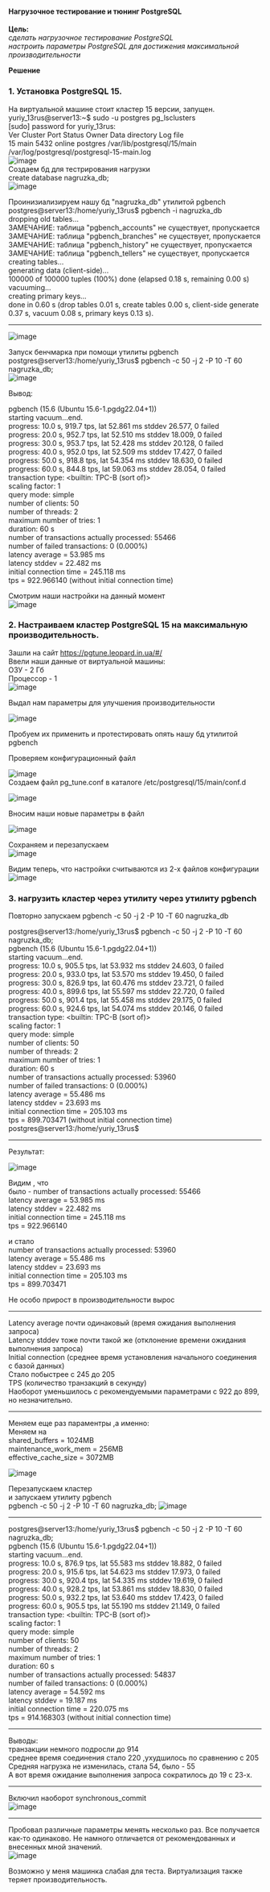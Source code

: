 #### Нагрузочное тестирование и тюнинг PostgreSQL 

**Цель:**  
*сделать нагрузочное тестирование PostgreSQL*  
*настроить параметры PostgreSQL для достижения максимальной производительности*  

**Решение**  

### 1. Установка PostgreSQL 15. 
На виртуальной машине стоит кластер 15 версии, запущен.   
yuriy_13rus@server13:~$ sudo -u postgres pg_lsclusters  
[sudo] password for yuriy_13rus:  
Ver Cluster Port Status Owner    Data directory              Log file  
15  main    5432 online postgres /var/lib/postgresql/15/main /var/log/postgresql/postgresql-15-main.log  
![image](https://github.com/13-rus/Otus/assets/120638894/ab00c2f1-138e-4ba1-8c2a-5b3c449147b4)  
Создаем бд для тестрирования нагрузки  
create database nagruzka_db;  
![image](https://github.com/13-rus/Otus/assets/120638894/e0568398-b124-4d01-88b7-8b052ddbb617)

Проинизиализируем нашу бд "nagruzka_db" утилитой pgbench  
postgres@server13:/home/yuriy_13rus$ pgbench -i nagruzka_db  
dropping old tables...  
ЗАМЕЧАНИЕ:  таблица "pgbench_accounts" не существует, пропускается  
ЗАМЕЧАНИЕ:  таблица "pgbench_branches" не существует, пропускается  
ЗАМЕЧАНИЕ:  таблица "pgbench_history" не существует, пропускается  
ЗАМЕЧАНИЕ:  таблица "pgbench_tellers" не существует, пропускается  
creating tables...  
generating data (client-side)...  
100000 of 100000 tuples (100%) done (elapsed 0.18 s, remaining 0.00 s)  
vacuuming...  
creating primary keys...  
done in 0.60 s (drop tables 0.01 s, create tables 0.00 s, client-side generate 0.37 s, vacuum 0.08 s, primary keys 0.13 s).  
****  
![image](https://github.com/13-rus/Otus/assets/120638894/778464a1-9d78-4bcc-9eba-02d15207f37c)  

Запуск бенчмарка при помощи утилиты pgbench  
postgres@server13:/home/yuriy_13rus$ pgbench -c 50 -j 2 -P 10 -T 60 nagruzka_db;  
![image](https://github.com/13-rus/Otus/assets/120638894/901a6f7b-3458-44a1-bd41-f860f389f37c)  

Вывод:  

pgbench (15.6 (Ubuntu 15.6-1.pgdg22.04+1))  
starting vacuum...end.  
progress: 10.0 s, 919.7 tps, lat 52.861 ms stddev 26.577, 0 failed  
progress: 20.0 s, 952.7 tps, lat 52.510 ms stddev 18.009, 0 failed  
progress: 30.0 s, 953.7 tps, lat 52.428 ms stddev 20.128, 0 failed  
progress: 40.0 s, 952.0 tps, lat 52.509 ms stddev 17.427, 0 failed  
progress: 50.0 s, 918.8 tps, lat 54.354 ms stddev 18.630, 0 failed  
progress: 60.0 s, 844.8 tps, lat 59.063 ms stddev 28.054, 0 failed  
transaction type: <builtin: TPC-B (sort of)>  
scaling factor: 1  
query mode: simple  
number of clients: 50  
number of threads: 2  
maximum number of tries: 1  
duration: 60 s  
number of transactions actually processed: 55466  
number of failed transactions: 0 (0.000%)  
latency average = 53.985 ms  
latency stddev = 22.482 ms  
initial connection time = 245.118 ms  
tps = 922.966140 (without initial connection time)  

Смотрим наши настройки на данный момент  
![image](https://github.com/13-rus/Otus/assets/120638894/48fc347a-b290-4c5a-8b7b-c4f27d0920bd)  


### 2. Настраиваем кластер PostgreSQL 15 на максимальную производительность.  
Зашли на сайт https://pgtune.leopard.in.ua/#/  
Ввели наши данные от виртуальной машины:  
ОЗУ - 2 Гб  
Процессор - 1  
![image](https://github.com/13-rus/Otus/assets/120638894/7844817c-20cc-45d4-90f9-d4e7138577ca)  

Выдал нам параметры для улучшения производительности  

![image](https://github.com/13-rus/Otus/assets/120638894/5f376ba8-10c3-413a-adca-180983ce8381)  

Пробуем их применить и протестировать опять нашу бд утилитой pgbench   

Проверяем конфигурационный файл  

![image](https://github.com/13-rus/Otus/assets/120638894/38a633fa-368b-4a9f-b80c-b4bb9bdc55c0)  
Создаем файл pg_tune.conf в каталоге /etc/postgresql/15/main/conf.d  

![image](https://github.com/13-rus/Otus/assets/120638894/72405051-46cb-4fa9-a42d-d3b065acfb13)  

Вносим наши новые параметры в файл  

![image](https://github.com/13-rus/Otus/assets/120638894/b216a910-58d7-40f8-9769-035849b085f1)  

Сохраняем и перезапускаем  
![image](https://github.com/13-rus/Otus/assets/120638894/3d7ea575-a34b-4c48-8c66-08c1f1b088c9)  

Видим теперь, что настройки считываются из 2-х файлов конфигурации  
![image](https://github.com/13-rus/Otus/assets/120638894/88a24030-7271-4f0b-be83-b8d4731681d1)


### 3. нагрузить кластер через утилиту через утилиту pgbench  
Повторно запускаем pgbench -c 50 -j 2 -P 10 -T 60 nagruzka_db  

postgres@server13:/home/yuriy_13rus$ pgbench -c 50 -j 2 -P 10 -T 60 nagruzka_db;  
pgbench (15.6 (Ubuntu 15.6-1.pgdg22.04+1))  
starting vacuum...end.  
progress: 10.0 s, 905.5 tps, lat 53.932 ms stddev 24.603, 0 failed  
progress: 20.0 s, 933.0 tps, lat 53.570 ms stddev 19.450, 0 failed  
progress: 30.0 s, 826.9 tps, lat 60.476 ms stddev 23.721, 0 failed  
progress: 40.0 s, 899.6 tps, lat 55.597 ms stddev 22.720, 0 failed  
progress: 50.0 s, 901.4 tps, lat 55.458 ms stddev 29.175, 0 failed  
progress: 60.0 s, 924.6 tps, lat 54.074 ms stddev 20.146, 0 failed  
transaction type: <builtin: TPC-B (sort of)>  
scaling factor: 1  
query mode: simple  
number of clients: 50  
number of threads: 2  
maximum number of tries: 1  
duration: 60 s  
number of transactions actually processed: 53960  
number of failed transactions: 0 (0.000%)  
latency average = 55.486 ms  
latency stddev = 23.693 ms  
initial connection time = 205.103 ms  
tps = 899.703471 (without initial connection time)  
postgres@server13:/home/yuriy_13rus$  
****  
Результат:  

![image](https://github.com/13-rus/Otus/assets/120638894/4d5e5ba1-ff35-4f91-ba55-ab42bc25c2c0)  

Видим , что  
было  - number of transactions actually processed: 55466  
latency average = 53.985 ms  
latency stddev = 22.482 ms  
initial connection time = 245.118 ms  
tps = 922.966140  

и стало  
number of transactions actually processed: 53960  
latency average = 55.486 ms  
latency stddev = 23.693 ms  
initial connection time = 205.103 ms   
tps = 899.703471  

Не особо прирост в производительности вырос  
****
Latency average почти одинаковый (время ожидания выполнения запроса)  
Latency stddev тоже почти такой же (отклонение времени ожидания выполнения запроса)  
Initial connection (среднее время установления начального соединения с базой данных)  
Стало побыстрее с 245 до 205  
TPS (количество транзакций в секунду)  
Наоборот уменьшилось с рекомендуемыми параметрами с 922 до 899, но незначительно.  
****
 
Меняем еще раз параментры ,а именно:  
Меняем на  
shared_buffers = 1024MB  
maintenance_work_mem = 256MB  
effective_cache_size = 3072MB  

![image](https://github.com/13-rus/Otus/assets/120638894/d26e16ee-3801-4824-b419-8aecd3268ea6)  

Перезапускаем кластер  
и запускаем утилиту pgbench  
pgbench -c 50 -j 2 -P 10 -T 60 nagruzka_db; 
![image](https://github.com/13-rus/Otus/assets/120638894/8eb2d1a2-ce16-4ea5-918e-0755c3f969f5)  

****

postgres@server13:/home/yuriy_13rus$ pgbench -c 50 -j 2 -P 10 -T 60 nagruzka_db;  
pgbench (15.6 (Ubuntu 15.6-1.pgdg22.04+1))  
starting vacuum...end.  
progress: 10.0 s, 876.9 tps, lat 55.583 ms stddev 18.882, 0 failed  
progress: 20.0 s, 915.6 tps, lat 54.623 ms stddev 17.973, 0 failed  
progress: 30.0 s, 920.4 tps, lat 54.335 ms stddev 19.619, 0 failed  
progress: 40.0 s, 928.2 tps, lat 53.861 ms stddev 18.830, 0 failed  
progress: 50.0 s, 932.2 tps, lat 53.640 ms stddev 17.423, 0 failed  
progress: 60.0 s, 905.5 tps, lat 55.190 ms stddev 21.149, 0 failed  
transaction type: <builtin: TPC-B (sort of)>  
scaling factor: 1  
query mode: simple  
number of clients: 50  
number of threads: 2  
maximum number of tries: 1  
duration: 60 s  
number of transactions actually processed: 54837  
number of failed transactions: 0 (0.000%)  
latency average = 54.592 ms  
latency stddev = 19.187 ms  
initial connection time = 220.075 ms  
tps = 914.168303 (without initial connection time)  
**** 
Выводы:   
транзакции немного подросли до 914   
среднее время соединения стало 220 ,ухудшилось по сравнению с 205  
Средняя нагрузка не изменилась, стала 54, было - 55  
А вот время ожидание выполнения запроса сократилось до 19 с 23-х.  
****  
Включил наоборот  synchronous_commit  
![image](https://github.com/13-rus/Otus/assets/120638894/0bd76bf8-7950-42e1-a389-616e85823123)  
****  
Пробовал различные параметры менять несколько раз. Все получается как-то одинаково. Не намного отличается от рекомендованных и внесенных мной значений.  
![image](https://github.com/13-rus/Otus/assets/120638894/d534a66f-9fb4-4553-a631-c8c1f5b9861a)

Возможно у меня машинка слабая для теста. Виртуализация также теряет производительность.  
